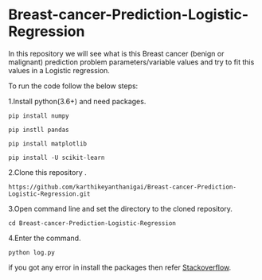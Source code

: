 # Breast-cancer-Prediction-Logistic-Regression
In this repository we will see what is this Breast cancer (benign or malignant) prediction problem parameters/variable values and try to fit this values in a Logistic regression.

To run the code follow the below steps:

1.Install python(3.6+) and need packages.
```
pip install numpy
```
```
pip instll pandas
```
```
pip install matplotlib
```
```
pip install -U scikit-learn
```


2.Clone this repository .
```
https://github.com/karthikeyanthanigai/Breast-cancer-Prediction-Logistic-Regression.git
```
3.Open command line and set the directory to the cloned repository.
```
cd Breast-cancer-Prediction-Logistic-Regression
```
4.Enter the command.
```
python log.py
```

if you got any error in install the packages then refer [Stackoverflow](https://www.stackoverflow.com).
